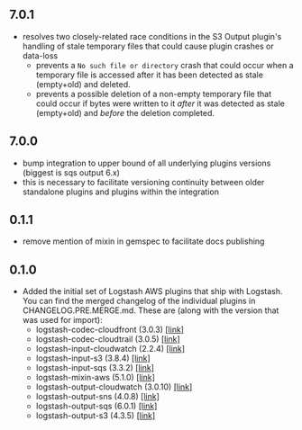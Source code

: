## 7.0.1
  - resolves two closely-related race conditions in the S3 Output plugin's handling of stale temporary files that could cause plugin crashes or data-loss
    - prevents a `No such file or directory` crash that could occur when a temporary file is accessed after it has been detected as stale (empty+old) and deleted.
    - prevents a possible deletion of a non-empty temporary file that could occur if bytes were written to it _after_ it was detected as stale (empty+old) and _before_ the deletion completed.

## 7.0.0
  - bump integration to upper bound of all underlying plugins versions (biggest is sqs output 6.x)
  - this is necessary to facilitate versioning continuity between older standalone plugins and plugins within the integration

## 0.1.1
  - remove mention of mixin in gemspec to facilitate docs publishing

## 0.1.0

* Added the initial set of Logstash AWS plugins that ship with Logstash.
  You can find the merged changelog of the individual plugins in CHANGELOG.PRE.MERGE.md.
  These are (along with the version that was used for import):
  - logstash-codec-cloudfront (3.0.3) [[link]](CHANGELOG.PRE.MERGE.md#changelog---logstash-input-cloudwatch)
  - logstash-codec-cloudtrail (3.0.5) [[link]](CHANGELOG.PRE.MERGE.md#changelog---logstash-codec-cloudtrail)
  - logstash-input-cloudwatch (2.2.4) [[link]](CHANGELOG.PRE.MERGE.md#changelog---logstash-input-cloudwatch)
  - logstash-input-s3 (3.8.4) [[link]](CHANGELOG.PRE.MERGE.md#changelog---logstash-input-s3)
  - logstash-input-sqs (3.3.2) [[link]](CHANGELOG.PRE.MERGE.md#changelog---logstash-input-sqs)
  - logstash-mixin-aws (5.1.0) [[link]](CHANGELOG.PRE.MERGE.md#changelog---logstash-mixin-aws)
  - logstash-output-cloudwatch (3.0.10) [[link]](CHANGELOG.PRE.MERGE.md#changelog---logstash-output-cloudwatch)
  - logstash-output-sns (4.0.8) [[link]](CHANGELOG.PRE.MERGE.md#changelog---logstash-output-sns)
  - logstash-output-sqs (6.0.1) [[link]](CHANGELOG.PRE.MERGE.md#changelog---logstash-output-sqs)
  - logstash-output-s3 (4.3.5) [[link]](CHANGELOG.PRE.MERGE.md#changelog---logstash-output-s3)
